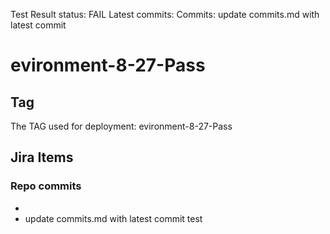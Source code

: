 Test Result
status: FAIL
Latest commits:
Commits: 
update commits.md with latest commit
# **evironment-8-27-Pass**
## Tag
 The TAG used for deployment: evironment-8-27-Pass
## Jira Items
###  Repo commits
- 
- update commits.md with latest commit
test

